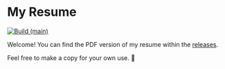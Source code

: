 # My Resume

[![Build (main)](https://github.com/babakks/my-resume/actions/workflows/main.yml/badge.svg)](https://github.com/babakks/my-resume/actions/workflows/main.yml)

Welcome! You can find the PDF version of my resume within the [releases][releases].

[releases]: https://github.com/babakks/my-resume/releases

Feel free to make a copy for your own use. 🍏
